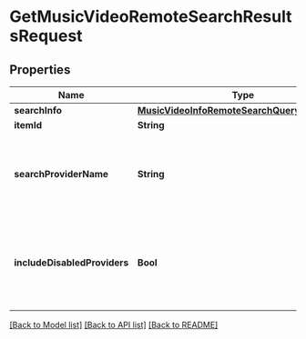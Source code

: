 # GetMusicVideoRemoteSearchResultsRequest

## Properties
Name | Type | Description | Notes
------------ | ------------- | ------------- | -------------
**searchInfo** | [**MusicVideoInfoRemoteSearchQuerySearchInfo**](MusicVideoInfoRemoteSearchQuerySearchInfo.md) |  | [optional] 
**itemId** | **String** |  | [optional] 
**searchProviderName** | **String** | Gets or sets the provider name to search within if set. | [optional] 
**includeDisabledProviders** | **Bool** | Gets or sets a value indicating whether disabled providers should be included. | [optional] 

[[Back to Model list]](../README.md#documentation-for-models) [[Back to API list]](../README.md#documentation-for-api-endpoints) [[Back to README]](../README.md)


